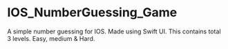 # IOS_NumberGuessing_Game
A simple number guessing for IOS. Made using Swift UI. This contains total 3 levels. Easy, medium &amp; Hard.

